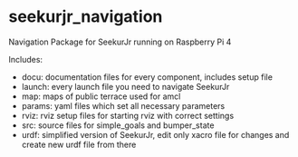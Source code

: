 # seekurjr_navigation
Navigation Package for SeekurJr running on Raspberry Pi 4

Includes:
+ docu: documentation files for every component, includes setup file 
+ launch: every launch file you need to navigate SeekurJr
+ map: maps of public terrace used for amcl
+ params: yaml files which set all necessary parameters
+ rviz: rviz setup files for starting rviz with correct settings
+ src: source files for simple_goals and bumper_state
+ urdf: simplified version of SeekurJr, edit only xacro file for changes and create new urdf file from there
